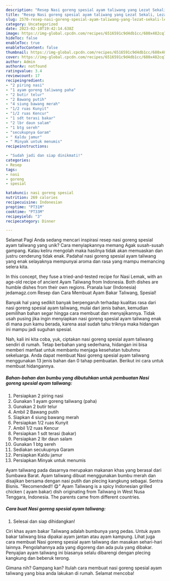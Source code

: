 ```yaml
---
description: "Resep Nasi goreng spesial ayam taliwang yang Lezat Sekali, Lezat"
title: "Resep Nasi goreng spesial ayam taliwang yang Lezat Sekali, Lezat"
slug: 2570-resep-nasi-goreng-spesial-ayam-taliwang-yang-lezat-sekali-lezat
category: Uncategorized
date: 2023-02-10T19:42:14.638Z
image: https://img-global.cpcdn.com/recipes/6516591c9d4db1cc/680x482cq70/nasi-goreng-spesial-ayam-taliwang-foto-resep-utama.jpg
hideToc: false
enableToc: true
enableTocContent: false
thumbnail: https://img-global.cpcdn.com/recipes/6516591c9d4db1cc/680x482cq70/nasi-goreng-spesial-ayam-taliwang-foto-resep-utama.jpg
cover: https://img-global.cpcdn.com/recipes/6516591c9d4db1cc/680x482cq70/nasi-goreng-spesial-ayam-taliwang-foto-resep-utama.jpg
author: Admin
authorAv: notfound
ratingvalue: 3.4
reviewcount: 17
recipeingredient:
- "2 piring nasi"
- "1 ayam goreng taliwang paha"
- "2 butir telur"
- "2 Bawang putih"
- "4 siung bawang merah"
- "1/2 ruas Kunyit"
- "1/2 ruas Kencur"
- "1 sdt terasi bakar"
- "2 lbr daun salam"
- "1 btg sereh"
- "secukupnya Garam"
- " Kaldu jamur"
- " Minyak untuk menumis"
recipeinstructions:

- "Sudah jadi dan siap dinikmati!"
categories:
- Resep
tags:
- nasi
- goreng
- spesial

katakunci: nasi goreng spesial 
nutrition: 269 calories
recipecuisine: Indonesian
preptime: "PT31M"
cooktime: "PT33M"
recipeyield: "3"
recipecategory: Dinner

---
```



Selamat Pagi Anda sedang mencari inspirasi resep nasi goreng spesial ayam taliwang yang unik? Cara menyiapkannya memang Agak susah-susah gampang. Kalau keliru mengolah maka hasilnya tidak akan memuaskan dan justru cenderung tidak enak. Padahal nasi goreng spesial ayam taliwang yang enak selayaknya mempunyai aroma dan rasa yang mampu memancing selera kita.


In this concept, they fuse a tried-and-tested recipe for Nasi Lemak, with an age-old recipe of ancient Ayam Taliwang from Indonesia. Both dishes are humble dishes from their own regions. Pranala luar (Indonesia) jedamagz.com Resep dan Cara Membuat Ayam Bakar Taliwang, Spesial!

Banyak hal yang sedikit banyak berpengaruh terhadap kualitas rasa dari nasi goreng spesial ayam taliwang, mulai dari jenis bahan, kemudian pemilihan bahan segar hingga cara membuat dan menyajikannya. Tidak usah pusing jika ingin menyiapkan nasi goreng spesial ayam taliwang enak di mana pun kamu berada, karena asal sudah tahu triknya maka hidangan ini mampu jadi suguhan spesial.


Nah, kali ini kita coba, yuk, ciptakan nasi goreng spesial ayam taliwang sendiri di rumah. Tetap berbahan yang sederhana, hidangan ini bisa memberi manfaat untuk membantu menjaga kesehatan tubuhmu sekeluarga. Anda dapat membuat Nasi goreng spesial ayam taliwang menggunakan 13 jenis bahan dan 0 tahap pembuatan. Berikut ini cara untuk membuat hidangannya.

<!--inarticleads1-->

##### Bahan-bahan dan bumbu yang dibutuhkan untuk pembuatan Nasi goreng spesial ayam taliwang:

1. Persiapkan 2 piring nasi
1. Gunakan 1 ayam goreng taliwang (paha)
1. Gunakan 2 butir telur
1. Ambil 2 Bawang putih
1. Siapkan 4 siung bawang merah
1. Persiapkan 1/2 ruas Kunyit
1. Ambil 1/2 ruas Kencur
1. Persiapkan 1 sdt terasi (bakar)
1. Persiapkan 2 lbr daun salam
1. Gunakan 1 btg sereh
1. Sediakan secukupnya Garam
1. Persiapkan  Kaldu jamur
1. Persiapkan  Minyak untuk menumis


Ayam taliwang pada dasarnya merupakan makanan khas yang berasal dari Sumbawa Barat. Ayam taliwang dibuat menggunakan bumbu merah dan disajikan bersama dengan nasi putih dan plecing kangkung sebagai. Sentra Bisnis. &#34;Recomended!! 😋&#34; Ayam Taliwang is a spicy Indonesian grilled chicken ( ayam bakar) dish originating from Taliwang in West Nusa Tenggara, Indonesia. The parents came from different countries. 

<!--inarticleads2-->

##### Cara buat Nasi goreng spesial ayam taliwang:


1. Selesai dan siap dihidangkan!

Ciri khas ayam bakar Taliwang adalah bumbunya yang pedas. Untuk ayam bakar taliwang bisa dipakai ayam jantan atau ayam kampung. Lihat juga cara membuat Nasi goreng spesial ayam taliwang dan masakan sehari-hari lainnya. Pengolahannya ada yang digoreng dan ada pula yang dibakar. Penyajian ayam taliwang ini biasanya selalu dibarengi dengan plecing kangkung dan beberuk terong. 

Gimana nih? Gampang kan? Itulah cara membuat nasi goreng spesial ayam taliwang yang bisa anda lakukan di rumah. Selamat mencoba!
